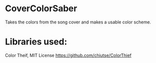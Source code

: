 # CoverColorSaber
 Takes the colors from the song cover and makes a usable color scheme.

 # Libraries used:
Color Theif, MIT License https://github.com/chiutse/ColorThief